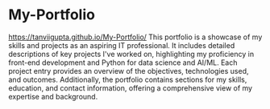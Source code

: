 # My-Portfolio
https://tanviigupta.github.io/My-Portfolio/
This portfolio is a showcase of my skills and projects as an aspiring IT professional. It includes detailed descriptions of key projects I've worked on, highlighting my proficiency in front-end development and Python for data science and AI/ML. Each project entry provides an overview of the objectives, technologies used, and outcomes. Additionally, the portfolio contains sections for my skills, education, and contact information, offering a comprehensive view of my expertise and background.
